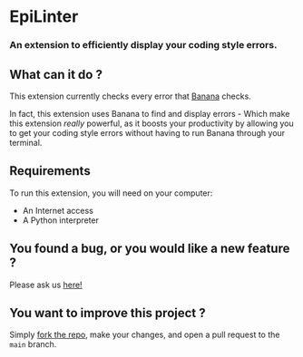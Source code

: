 # EpiLinter

### An extension to efficiently display your coding style errors.

## What can it do ?
This extension currently checks every error that [Banana](https://github.com/Epitech/coding-style-checker) checks.

In fact, this extension uses Banana to find and display errors - Which make this extension *really* powerful, as it boosts your productivity by allowing you to get your coding style errors without having to run Banana through your terminal.

## Requirements

To run this extension, you will need on your computer:
* An Internet access
* A Python interpreter

## You found a bug, or you would like a new feature ?
Please ask us [here!](https://github.com/Epitech/coding-style-checker/issues/new/choose)


## You want to improve this project ?
Simply [fork the repo](https://docs.github.com/en/get-started/quickstart/fork-a-repo), make your changes, and open a pull request to the `main` branch.

